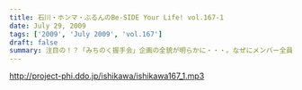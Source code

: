 ```yaml
---
title: 石川・ホンマ・ぶるんのBe-SIDE Your Life! vol.167-1
date: July 29, 2009
tags: ['2009', 'July 2009', 'vol.167']
draft: false
summary: 注目の！？「みちのく握手会」企画の全貌が明らかに・・・。なぜにメンバー全員が歓迎ムードにならないのか・・・全行程推定１０００キロオーバーの長旅になりそう。NAMAE
---
```


http://project-phi.ddo.jp/ishikawa/ishikawa167_1.mp3